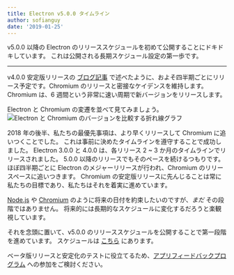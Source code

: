 ```yaml
---
title: Electron v5.0.0 タイムライン
author: sofianguy
date: '2019-01-25'
---
```


v5.0.0 以降の Electron のリリーススケジュールを初めて公開することにドキドキしています。 これは公開される長期スケジュール設定の第一歩です。

---

v4.0.0 安定版リリースの [ブログ記事](https://electronjs.org/blog/electron-4-0#whats-next) で述べたように、およそ四半期ごとにリリース予定です。Chromium のリリースと密接なケイデンスを維持します。 Chromium は、6 週間という非常に速い周期で新バージョンをリリースします。

Electron と Chromium の変遷を並べて見てみましょう。
<img src="https://user-images.githubusercontent.com/2138661/51714676-db167080-1fea-11e9-8f10-fab1aa51993e.png" alt="Electron と Chromium のバージョンを比較する折れ線グラフ" />

2018 年の後半、私たちの最優先事項は、より早くリリースして Chromium に追いつくことでした。 これは事前に決めたタイムラインを遵守することで成功しました。 Electron 3.0.0 と 4.0.0 は、各リリース 2 ~ 3 か月のタイムラインでリリースされました。 5.0.0 以降のリリースでもそのペースを続けるつもりです。 ほぼ四半期ごとに Electron のメジャーリリースが行われ、Chromium のリリースペースに追いつきます。 Chromium の安定版リリースに先んじることは常に私たちの目標であり、私たちはそれを着実に進めています。

[Node.js](https://github.com/nodejs/Release) や [Chromium](https://chromiumdash.appspot.com/schedule) のように将来の日付を約束したいのですが、_まだ_ その段階ではありません。 将来的には長期的なスケジュールに変化するだろうと楽観視しています。

それを念頭に置いて、v5.0.0 のリリーススケジュールを公開することで第一段階を進めています。 スケジュールは [こちら](https://electronjs.org/docs/tutorial/electron-timelines) にあります。

ベータ版リリースと安定化のテストに役立てるため、[アプリフィードバックプログラム](https://electronjs.org/blog/app-feedback-program) への参加をご検討ください。
